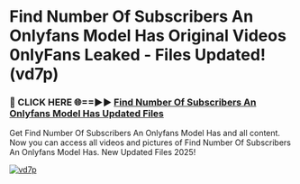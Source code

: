 # Find Number Of Subscribers An Onlyfans Model Has Original Videos 0nlyFans Leaked - Files Updated! (vd7p)

<h3>🔴 CLICK HERE 🌐==►► <a href="https://tinyurl.com/ehrbuxhb" rel="nofollow">Find Number Of Subscribers An Onlyfans Model Has Updated Files</a></h3>

Get Find Number Of Subscribers An Onlyfans Model Has and all content. Now you can access all videos and pictures of Find Number Of Subscribers An Onlyfans Model Has. New Updated Files 2025!

[![vd7p](https://i.imgur.com/lVYEuWS.gif)](https://tinyurl.com/ehrbuxhb)
